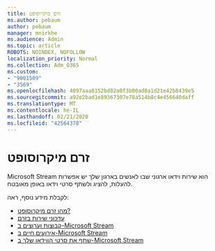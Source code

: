 ```yaml
---
title: זרם מיקרוסופט
ms.author: pebaum
author: pebaum
manager: mnirkhe
ms.audience: Admin
ms.topic: article
ROBOTS: NOINDEX, NOFOLLOW
localization_priority: Normal
ms.collection: Adm_O365
ms.custom:
- "9001509"
- "3569"
ms.openlocfilehash: 4097aaa8152bd02a0f3b00ad8a1d21e42b8439e5
ms.sourcegitcommit: a92e2bad1e89367307e78a514b8c4e456640daff
ms.translationtype: MT
ms.contentlocale: he-IL
ms.lasthandoff: 02/21/2020
ms.locfileid: "42564378"
---
```

# <a name="microsoft-stream"></a>זרם מיקרוסופט

Microsoft Stream הוא שירות וידאו ארגוני שבו לאנשים בארגון שלך יש אפשרות להעלות, להציג ולשתף סרטי וידאו באופן מאובטח. 

לקבלת מידע נוסף, ראה:

- [מהו זרם מיקרוסופט?](https://docs.microsoft.com/en-us/stream/overview)
- [עדכוני שירות בזרם](https://techcommunity.microsoft.com/t5/microsoft-stream-service-updates/bd-p/StreamAnnouncements)
- [קבוצות וערוצים ב-Microsoft Stream](https://docs.microsoft.com/en-us/stream/groups-channels-organization)
- [אירועים חיים ב-Microsoft Stream](https://docs.microsoft.com/en-us/stream/live-event-overview)
- [שתף את סרטי הווידאו שלך ב-Microsoft Stream](https://docs.microsoft.com/en-us/stream/portal-share-video)